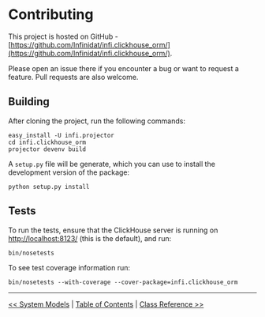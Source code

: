 Contributing
============

This project is hosted on GitHub - [https://github.com/Infinidat/infi.clickhouse_orm/](https://github.com/Infinidat/infi.clickhouse_orm/).

Please open an issue there if you encounter a bug or want to request a feature.
Pull requests are also welcome.

Building
--------

After cloning the project, run the following commands:

    easy_install -U infi.projector
    cd infi.clickhouse_orm
    projector devenv build

A `setup.py` file will be generate, which you can use to install the development version of the package:

    python setup.py install

Tests
-----

To run the tests, ensure that the ClickHouse server is running on <http://localhost:8123/> (this is the default), and run:

    bin/nosetests

To see test coverage information run:

    bin/nosetests --with-coverage --cover-package=infi.clickhouse_orm


---

[<< System Models](system_models.md) | [Table of Contents](toc.md) | [Class Reference >>](class_reference.md)